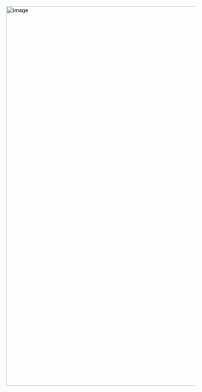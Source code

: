 <img width="1648" height="1009" alt="image" src="https://github.com/user-attachments/assets/e50f0820-b09d-4080-8b20-fff46815a8b0" />
